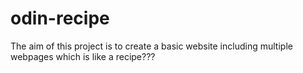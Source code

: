 # odin-recipe
The aim of this project is to create a basic website including multiple webpages which is like a recipe??? 

